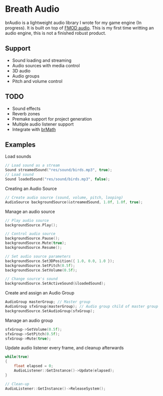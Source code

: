 # Breath Audio

brAudio is a lightweight audio library I wrote for my game engine (In progress). It is built on top of [FMOD audio](https://www.fmod.com/resources/documentation-api?version=2.1&page=welcome.html). This is my first time writting an audio engine, this is not a finished robust product.

## Support
- Sound loading and streaming
- Audio sources with media control
- 3D audio
- Audio groups
- Pitch and volume control

## TODO
- Sound effects
- Reverb zones
- Premake support for project generation
- Multiple audio listener support
- Integrate with [brMath](https://github.com/alejandrodlsp/brMath)

## Examples
Load sounds
```cpp
// Load sound as a stream
Sound streamedSound("res/sound/birds.mp3", true);
// Load sound 
Sound loadedSound("res/sound/birds.mp3", false);
```

Creating an Audio Source
```cpp
// Create audio source (sound, volume, pitch, looping)
AudioSource backgroundSource(&streamedSound, 1.0f, 1.0f, true);
```

Manage an audio source
```cpp
// Play audio source
backgroundSource.Play();

// Control audio source
backgroundSource.Pause();
backgroundSource.Mute(true);
backgroundSource.Resume();

// Set audio source parameters
backgroundSource.Set3DPosition({ 1.0, 0.0, 1.0 });
backgroundSource.SetPitch(0.5f);
backgroundSource.SetVolume(0.5f);

// Change source's sound
backgroundSource.SetActiveSound(&loadedSound);
```

Create and assign an Audio Group
```cpp
AudioGroup masterGroup; // Master group
AudioGroup sfxGroup(masterGroup); // Audio group child of master group
backgroundSource.SetAudioGroup(sfxGroup);
```

Manage an audio group
```cpp
sfxGroup->SetVolume(0.5f);
sfxGroup->SetPitch(0.5f);
sfxGroup->Mute(true);
```

Update audio listener every frame, and cleanup afterwards
```cpp
while(true)
{
    float elapsed = 0;
    AudioListener::GetInstance()->Update(elapsed);
}

// Clean-up
AudioListener::GetInstance()->ReleaseSystem();
```
